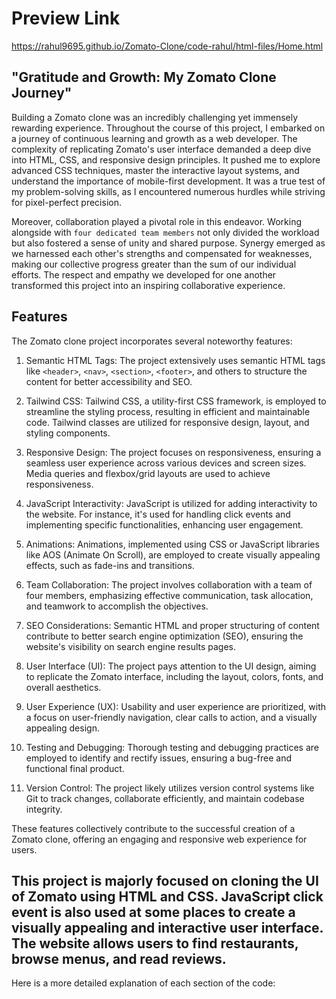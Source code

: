 # Preview Link

https://rahul9695.github.io/Zomato-Clone/code-rahul/html-files/Home.html

## "Gratitude and Growth: My Zomato Clone Journey"

Building a Zomato clone was an incredibly challenging yet immensely rewarding experience. Throughout the course of this project, I embarked on a journey of continuous learning and growth as a web developer. The complexity of replicating Zomato's user interface demanded a deep dive into HTML, CSS, and responsive design principles. It pushed me to explore advanced CSS techniques, master the interactive layout systems, and understand the importance of mobile-first development. It was a true test of my problem-solving skills, as I encountered numerous hurdles while striving for pixel-perfect precision.

Moreover, collaboration played a pivotal role in this endeavor. Working alongside with `four dedicated team members` not only divided the workload but also fostered a sense of unity and shared purpose. Synergy emerged as we harnessed each other's strengths and compensated for weaknesses, making our collective progress greater than the sum of our individual efforts. The respect and empathy we developed for one another transformed this project into an inspiring collaborative experience.

## Features

The Zomato clone project incorporates several noteworthy features:

1. Semantic HTML Tags: The project extensively uses semantic HTML tags like `<header>`, `<nav>`, `<section>`, `<footer>`, and others to structure the content for better accessibility and SEO.

2. Tailwind CSS: Tailwind CSS, a utility-first CSS framework, is employed to streamline the styling process, resulting in efficient and maintainable code. Tailwind classes are utilized for responsive design, layout, and styling components.

3. Responsive Design: The project focuses on responsiveness, ensuring a seamless user experience across various devices and screen sizes. Media queries and flexbox/grid layouts are used to achieve responsiveness.

4. JavaScript Interactivity: JavaScript is utilized for adding interactivity to the website. For instance, it's used for handling click events and implementing specific functionalities, enhancing user engagement.

5. Animations: Animations, implemented using CSS or JavaScript libraries like AOS (Animate On Scroll), are employed to create visually appealing effects, such as fade-ins and transitions.

6. Team Collaboration: The project involves collaboration with a team of four members, emphasizing effective communication, task allocation, and teamwork to accomplish the objectives.

7. SEO Considerations: Semantic HTML and proper structuring of content contribute to better search engine optimization (SEO), ensuring the website's visibility on search engine results pages.

8. User Interface (UI): The project pays attention to the UI design, aiming to replicate the Zomato interface, including the layout, colors, fonts, and overall aesthetics.

9. User Experience (UX): Usability and user experience are prioritized, with a focus on user-friendly navigation, clear calls to action, and a visually appealing design.

10. Testing and Debugging: Thorough testing and debugging practices are employed to identify and rectify issues, ensuring a bug-free and functional final product.

11. Version Control: The project likely utilizes version control systems like Git to track changes, collaborate efficiently, and maintain codebase integrity.

These features collectively contribute to the successful creation of a Zomato clone, offering an engaging and responsive web experience for users.

## This project is majorly focused on cloning the UI of Zomato using HTML and CSS. JavaScript click event is also used at some places to create a visually appealing and interactive user interface. The website allows users to find restaurants, browse menus, and read reviews.

Here is a more detailed explanation of each section of the code:


